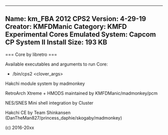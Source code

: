 -----------------------
Name: km_FBA 2012 CPS2
Version: 4-29-19
Creator: KMFDManic
Category: KMFD Experimental Cores
Emulated System: Capcom CP System II
Install Size: 193 KB
-----------------------
=== Core by libretro ===

Available executables and arguments to run Core:
- /bin/cps2 <rom> <clover_args>

Hakchi module system by madmonkey

RetroArch Xtreme + HMODS maintained by KMFDManic/madmonkey/pcm

NES/SNES Mini shell integration by Cluster

Hakchi CE by Team Shinkansen (DanTheMan827/princess_daphie/skogaby/madmonkey)

(c) 2016-20xx
